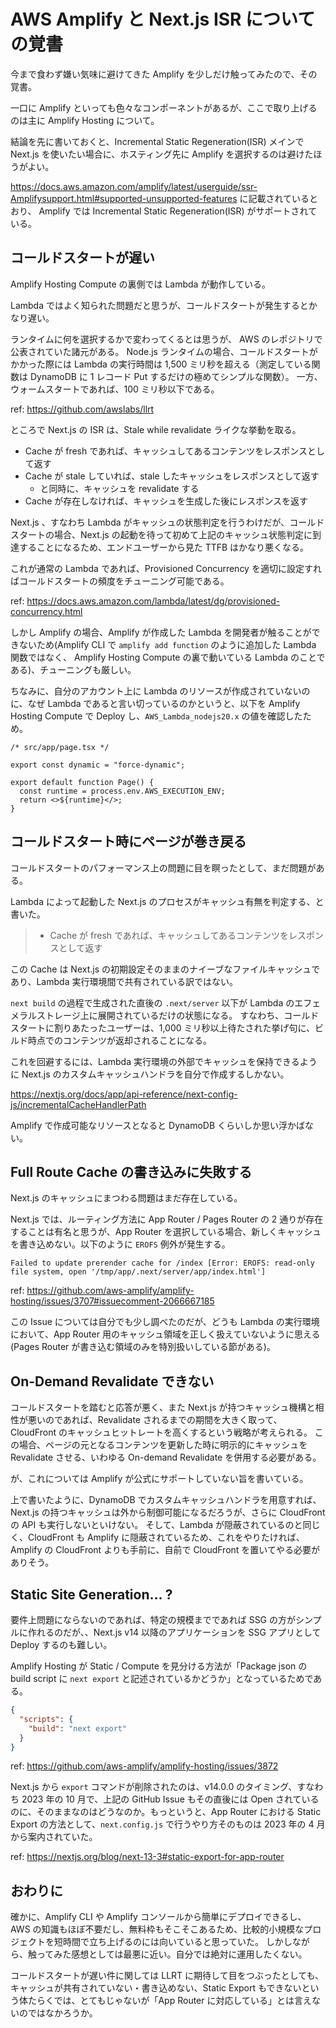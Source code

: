 # AWS Amplify と Next.js ISR についての覚書

今まで食わず嫌い気味に避けてきた Amplify を少しだけ触ってみたので、その覚書。

一口に Amplify といっても色々なコンポーネントがあるが、ここで取り上げるのは主に Amplify Hosting について。

結論を先に書いておくと、Incremental Static Regeneration(ISR) メインで Next.js を使いたい場合に、ホスティング先に Amplify を選択するのは避けたほうがよい。

https://docs.aws.amazon.com/amplify/latest/userguide/ssr-Amplifysupport.html#supported-unsupported-features に記載されているとおり、 Amplify では Incremental Static Regeneration(ISR) がサポートされている。

## コールドスタートが遅い

Amplify Hosting Compute の裏側では Lambda が動作している。

Lambda ではよく知られた問題だと思うが、コールドスタートが発生するとかなり遅い。

ランタイムに何を選択するかで変わってくるとは思うが、 AWS のレポジトリで公表されていた諸元がある。
Node.js ランタイムの場合、コールドスタートがかかった際には Lambda の実行時間は 1,500 ミリ秒を超える（測定している関数は DynamoDB に 1 レコード Put するだけの極めてシンプルな関数）。
一方、ウォームスタートであれば、100 ミリ秒以下である。

ref: https://github.com/awslabs/llrt

ところで Next.js の ISR は、Stale while revalidate ライクな挙動を取る。

- Cache が fresh であれば、キャッシュしてあるコンテンツをレスポンスとして返す
- Cache が stale していれば、stale したキャッシュをレスポンスとして返す
  - と同時に、キャッシュを revalidate する
- Cache が存在しなければ、キャッシュを生成した後にレスポンスを返す

Next.js 、すなわち Lambda がキャッシュの状態判定を行うわけだが、コールドスタートの場合、Next.js の起動を待って初めて上記のキャッシュ状態判定に到達することになるため、エンドユーザーから見た TTFB はかなり悪くなる。

これが通常の Lambda であれば、Provisioned Concurrency を適切に設定すればコールドスタートの頻度をチューニング可能である。

ref: https://docs.aws.amazon.com/lambda/latest/dg/provisioned-concurrency.html

しかし Amplify の場合、Amplify が作成した Lambda を開発者が触ることができないため(Amplify CLI で `amplify add function` のように追加した Lambda 関数ではなく、 Amplify Hosting Compute の裏で動いている Lambda のことである)、チューニングも厳しい。

ちなみに、自分のアカウント上に Lambda のリソースが作成されていないのに、なぜ Lambda であると言い切っているのかというと、以下を Amplify Hosting Compute で Deploy し、`AWS_Lambda_nodejs20.x` の値を確認したため。

```tsx
/* src/app/page.tsx */

export const dynamic = "force-dynamic";

export default function Page() {
  const runtime = process.env.AWS_EXECUTION_ENV;
  return <>${runtime}</>;
}
```

## コールドスタート時にページが巻き戻る

コールドスタートのパフォーマンス上の問題に目を瞑ったとして、まだ問題がある。

Lambda によって起動した Next.js のプロセスがキャッシュ有無を判定する、と書いた。

> - Cache が fresh であれば、キャッシュしてあるコンテンツをレスポンスとして返す

この Cache は Next.js の初期設定そのままのナイーブなファイルキャッシュであり、Lambda 実行環境間で共有されている訳ではない。

`next build` の過程で生成された直後の `.next/server` 以下が Lambda のエフェメラルストレージ上に展開されているだけの状態になる。
すなわち、コールドスタートに割りあたったユーザーは、1,000 ミリ秒以上待たされた挙げ句に、ビルド時点でのコンテンツが返却されることになる。

これを回避するには、Lambda 実行環境の外部でキャッシュを保持できるように Next.js のカスタムキャッシュハンドラを自分で作成するしかない。

https://nextjs.org/docs/app/api-reference/next-config-js/incrementalCacheHandlerPath

Amplify で作成可能なリソースとなると DynamoDB くらいしか思い浮かばない。

## Full Route Cache の書き込みに失敗する

Next.js のキャッシュにまつわる問題はまだ存在している。

Next.js では、ルーティング方法に App Router / Pages Router の 2 通りが存在することは有名と思うが、App Router を選択している場合、新しくキャッシュを書き込めない。以下のように `EROFS` 例外が発生する。

```
Failed to update prerender cache for /index [Error: EROFS: read-only file system, open '/tmp/app/.next/server/app/index.html']
```

ref: https://github.com/aws-amplify/amplify-hosting/issues/3707#issuecomment-2066667185

この Issue については自分でも少し調べたのだが、どうも Lambda の実行環境において、App Router 用のキャッシュ領域を正しく扱えていないように思える (Pages Router が書き込む領域のみを特別扱いしている節がある)。

## On-Demand Revalidate できない

コールドスタートを踏むと応答が悪く、また Next.js が持つキャッシュ機構と相性が悪いのであれば、Revalidate されるまでの期間を大きく取って、CloudFront のキャッシュヒットレートを高くするという戦略が考えられる。
この場合、ページの元となるコンテンツを更新した時に明示的にキャッシュを Revalidate させる、いわゆる On-demand Revalidate を併用する必要がある。

が、これについては Amplify が公式にサポートしていない旨を書いている。

上で書いたように、DynamoDB でカスタムキャッシュハンドラを用意すれば、Next.js の持つキャッシュは外から制御可能になるだろうが、さらに CloudFront の API も実行しないといけない。
そして、Lambda が隠蔽されているのと同じく、CloudFront も Amplify に隠蔽されているため、これをやりたければ、Amplify の CloudFront よりも手前に、自前で CloudFront を置いてやる必要がありそう。

## Static Site Generation... ?

要件上問題にならないのであれば、特定の規模までであれば SSG の方がシンプルに作れるのだが、、Next.js v14 以降のアプリケーションを SSG アプリとして Deploy するのも難しい。

Amplify Hosting が Static / Compute を見分ける方法が「Package json の build script に `next export` と記述されているかどうか」となっているためである。

```json
{
  "scripts": {
    "build": "next export"
  }
}
```

ref: https://github.com/aws-amplify/amplify-hosting/issues/3872

Next.js から `export` コマンドが削除されたのは、v14.0.0 のタイミング、すなわち 2023 年の 10 月で、上記の GitHub Issue もその直後には Open されているのに、そのままなのはどうなのか。もっというと、App Router における Static Export の方法として、`next.config.js` で行うやり方そのものは 2023 年の 4 月から案内されていた。

ref: https://nextjs.org/blog/next-13-3#static-export-for-app-router

## おわりに

確かに、Amplify CLI や Amplify コンソールから簡単にデプロイできるし、AWS の知識もほぼ不要だし、無料枠もそこそこあるため、比較的小規模なプロジェクトを短時間で立ち上げるのには向いていると思っていた。
しかしながら、触ってみた感想としては最悪に近い。自分では絶対に運用したくない。

コールドスタートが遅い件に関しては LLRT に期待して目をつぶったとしても、キャッシュが共有されていない・書き込めない、Static Export もできないという体たらくでは、とてもじゃないが「App Router に対応している」とは言えないのではなかろうか。
